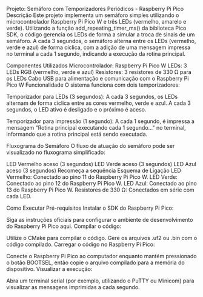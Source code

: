 
Projeto: Semáforo com Temporizadores Periódicos - Raspberry Pi Pico
Descrição
Este projeto implementa um semáforo simples utilizando o microcontrolador Raspberry Pi Pico W e três LEDs (vermelho, amarelo e verde). Utilizando a função add_repeating_timer_ms() da biblioteca Pico SDK, o código gerencia os LEDs de forma a simular a troca de sinais de um semáforo. A cada 3 segundos, o semáforo alterna entre os LEDs (vermelho, verde e azul) de forma cíclica, com a adição de uma mensagem impressa no terminal a cada 1 segundo, indicando a execução da rotina principal.

Componentes Utilizados
Microcontrolador: Raspberry Pi Pico W
LEDs: 3 LEDs RGB (vermelho, verde e azul)
Resistores: 3 resistores de 330 Ω para os LEDs
Cabo USB para alimentação e comunicação com o Raspberry Pi Pico W
Funcionalidade
O sistema funciona com dois temporizadores:

Temporizador para LEDs (3 segundos): A cada 3 segundos, os LEDs alternam de forma cíclica entre as cores vermelho, verde e azul. A cada 3 segundos, o LED ativo é desligado e o próximo é aceso.

Temporizador para impressão (1 segundo): A cada 1 segundo, é impressa a mensagem "Rotina principal executando cada 1 segundo..." no terminal, informando que a rotina principal está sendo executada.

Fluxograma do Semáforo
O fluxo de atuação do semáforo pode ser visualizado no fluxograma simplificado:

LED Vermelho aceso (3 segundos)
LED Verde aceso (3 segundos)
LED Azul aceso (3 segundos)
Recomeça a sequência
Esquema de Ligação
LED Vermelho: Conectado ao pino 11 do Raspberry Pi Pico W.
LED Verde: Conectado ao pino 12 do Raspberry Pi Pico W.
LED Azul: Conectado ao pino 13 do Raspberry Pi Pico W.
Resistores de 330 Ω: Conectados em série com cada LED.

Como Executar
Pré-requisitos
Instalar o SDK do Raspberry Pi Pico:

Siga as instruções oficiais para configurar o ambiente de desenvolvimento do Raspberry Pi Pico aqui.
Compilar o código:

Utilize o CMake para compilar o código.
Gere os arquivos .uf2 ou .bin com o código compilado.
Carregar o código no Raspberry Pi Pico:

Conecte o Raspberry Pi Pico ao computador enquanto mantém pressionado o botão BOOTSEL, então copie o arquivo compilado para a memória do dispositivo.
Visualizar a execução:

Abra um terminal serial (por exemplo, utilizando o PuTTY ou Minicom) para visualizar as mensagens imprimidas a cada segundo.
